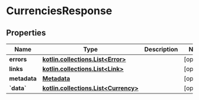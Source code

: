 
# CurrenciesResponse

## Properties
| Name | Type | Description | Notes |
| ------------ | ------------- | ------------- | ------------- |
| **errors** | [**kotlin.collections.List&lt;Error&gt;**](Error.md) |  |  [optional] |
| **links** | [**kotlin.collections.List&lt;Link&gt;**](Link.md) |  |  [optional] |
| **metadata** | [**Metadata**](Metadata.md) |  |  [optional] |
| **&#x60;data&#x60;** | [**kotlin.collections.List&lt;Currency&gt;**](Currency.md) |  |  [optional] |



